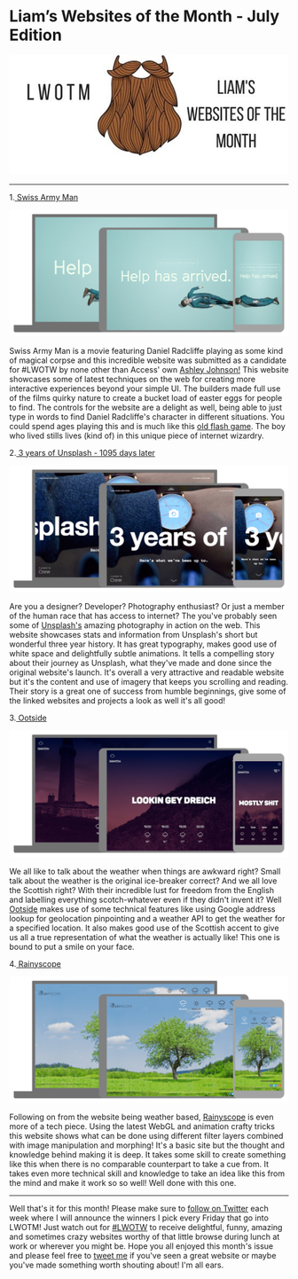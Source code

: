 Liam’s Websites of the Month - July Edition
==================================================

![LWOTM Logo](../../LWOTM-logo-beard.jpg)

-------

1.[ Swiss Army Man](http://swissarmyman.com/)

![Swiss Army Man homepage](swiss-army-man.jpg)

Swiss Army Man is a movie featuring Daniel Radcliffe playing as some kind of magical corpse and this incredible website was submitted as a candidate for #LWOTW by none other than Access' own [Ashley Johnson!](https://twitter.com/@johnnnnson) This website showcases some of latest techniques on the web for creating more interactive experiences beyond your simple UI. The builders made full use of the films quirky nature to create a bucket load of easter eggs for people to find. The controls for the website are a delight as well, being able to just type in words to find Daniel Radcliffe's character in different situations. You could spend ages playing this and is much like this [old flash game](http://www.interactivebuddy2.org/). The boy who lived stills lives (kind of) in this unique piece of internet wizardry.

2.[ 3 years of Unsplash - 1095 days later](https://1095.unsplash.com/)

![3 years of Unsplash - 1095 days later homepage](three-years-unsplash.jpg)

Are you a designer? Developer? Photography enthusiast? Or just a member of the human race that has access to internet? The you've probably seen some of [Unsplash's](https://unsplash.com/) amazing photography in action on the web. This website showcases stats and information from Unsplash's short but wonderful three year history. It has great typography, makes good use of white space and delightfully subtle animations. It tells a compelling story about their journey as Unsplash, what they've made and done since the original website's launch. It's overall a very attractive and readable website but it's the content and use of imagery that keeps you scrolling and reading. Their story is a great one of success from humble beginnings, give some of the linked websites and projects a look as well it's all good!

3.[ Ootside](http://ootsi.de/)

![Ootside homepage](ootside.jpg)

We all like to talk about the weather when things are awkward right? Small talk about the weather is the original ice-breaker correct? And we all love the Scottish right? With their incredible lust for freedom from the English and labelling everything scotch-whatever even if they didn't invent it? Well [Ootside](http://ootsi.de/) makes use of some technical features like using Google address lookup for geolocation pinpointing and a weather API to get the weather for a specified location. It also makes good use of the Scottish accent to give us all a true representation of what the weather is actually like! This one is bound to put a smile on your face.

4.[ Rainyscope](http://rainyscope.com/)

![Rainyscope homepage](rainyscope.jpg)

Following on from the website being weather based, [Rainyscope](http://rainyscope.com/) is even more of a tech piece. Using the latest WebGL and animation crafty tricks this website shows what can be done using different filter layers combined with image manipulation and morphing! It's a basic site but the thought and knowledge behind making it is deep. It takes some skill to create something like this when there is no comparable counterpart to take a cue from. It takes even more technical skill and knowledge to take an idea like this from the mind and make it work so so well! Well done with this one.

---

Well that's it for this month! Please make sure to [follow on Twitter](https://twitter.com/search?q=%40LiamWalshWeb%20%23LWOTW&src=typd) each week where I will announce the winners I pick every Friday that go into LWOTM! Just watch out for [#LWOTW](https://twitter.com/search?q=%40LiamWalshWeb%20%23LWOTW&src=typd) to receive delightful, funny, amazing and sometimes crazy websites worthy of that little browse during lunch at work or wherever you might be. Hope you all enjoyed this month's issue and please feel free to [tweet me](https://twitter.com/LiamWalshWeb) if you've seen a great website or maybe you've made something worth shouting about! I'm all ears.
